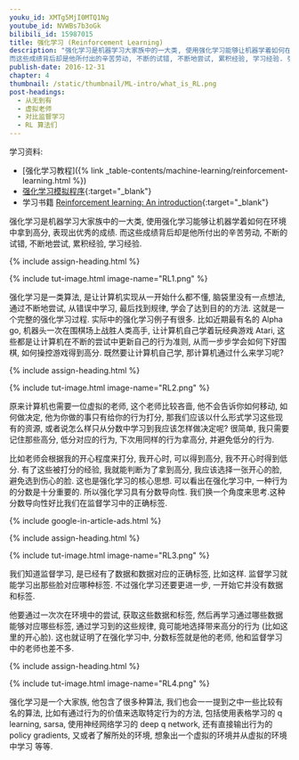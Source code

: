 ```yaml
---
youku_id: XMTg5MjI0MTQ1Ng
youtube_id: NVWBs7b3oGk
bilibili_id: 15987015
title: 强化学习 (Reinforcement Learning)
description: "强化学习是机器学习大家族中的一大类, 使用强化学习能够让机器学着如何在环境中拿到高分, 表现出优秀的成绩.
而这些成绩背后却是他所付出的辛苦劳动, 不断的试错, 不断地尝试, 累积经验, 学习经验. 强化学习是一类算法, 是让计算机实现从一开始什么都不懂, 脑袋里没有一点想法, 通过不断地尝试, 从错误中学习, 最后找到规律, 学会了达到目的的方法. 这就是一个完整的强化学习过程. 实际中的强化学习例子有很多. 比如近期最有名的 Alpha go, 机器头一次在围棋场上战胜人类高手, 让计算机自己学着玩经典游戏 Atari, 这些都是让计算机在不断的尝试中更新自己的行为准则, 从而一步步学会如何下好围棋, 如何操控游戏得到高分. 既然要让计算机自己学, 那计算机通过什么来学习呢?"
publish-date: 2016-12-31
chapter: 4
thumbnail: /static/thumbnail/ML-intro/what_is_RL.png
post-headings:
  - 从无到有
  - 虚拟老师
  - 对比监督学习
  - RL 算法们
---
```


学习资料:
  * [强化学习教程]({% link _table-contents/machine-learning/reinforcement-learning.html %})
  * [强化学习模拟程序](https://www.youtube.com/watch?v=G5BDgzxfLvA&list=PLXO45tsB95cLYyEsEylpPvTY-8ErPt2O_){:target="_blank"}
  * 学习书籍 [Reinforcement learning: An introduction](http://ufal.mff.cuni.cz/~straka/courses/npfl114/2016/sutton-bookdraft2016sep.pdf){:target="_blank"}

强化学习是机器学习大家族中的一大类, 使用强化学习能够让机器学着如何在环境中拿到高分, 表现出优秀的成绩.
而这些成绩背后却是他所付出的辛苦劳动, 不断的试错, 不断地尝试, 累积经验, 学习经验.


 {% include assign-heading.html %}

{% include tut-image.html image-name="RL1.png" %}

强化学习是一类算法, 是让计算机实现从一开始什么都不懂, 脑袋里没有一点想法, 通过不断地尝试, 从错误中学习, 最后找到规律, 学会了达到目的的方法. 这就是一个完整的强化学习过程. 实际中的强化学习例子有很多. 比如近期最有名的 Alpha go, 机器头一次在围棋场上战胜人类高手, 让计算机自己学着玩经典游戏 Atari, 这些都是让计算机在不断的尝试中更新自己的行为准则, 从而一步步学会如何下好围棋, 如何操控游戏得到高分. 既然要让计算机自己学, 那计算机通过什么来学习呢?


 {% include assign-heading.html %}

{% include tut-image.html image-name="RL2.png" %}

原来计算机也需要一位虚拟的老师, 这个老师比较吝啬, 他不会告诉你如何移动, 如何做决定, 他为你做的事只有给你的行为打分, 那我们应该以什么形式学习这些现有的资源, 或者说怎么样只从分数中学习到我应该怎样做决定呢? 很简单, 我只需要记住那些高分, 低分对应的行为, 下次用同样的行为拿高分, 并避免低分的行为.

比如老师会根据我的开心程度来打分, 我开心时, 可以得到高分, 我不开心时得到低分. 有了这些被打分的经验, 我就能判断为了拿到高分, 我应该选择一张开心的脸, 避免选到伤心的脸. 这也是强化学习的核心思想. 可以看出在强化学习中, 一种行为的分数是十分重要的. 所以强化学习具有分数导向性. 我们换一个角度来思考.这种分数导向性好比我们在监督学习中的正确标签.

{% include google-in-article-ads.html %}


 {% include assign-heading.html %}

{% include tut-image.html image-name="RL3.png" %}

我们知道监督学习, 是已经有了数据和数据对应的正确标签, 比如这样. 监督学习就能学习出那些脸对应哪种标签. 不过强化学习还要更进一步, 一开始它并没有数据和标签.

他要通过一次次在环境中的尝试, 获取这些数据和标签, 然后再学习通过哪些数据能够对应哪些标签, 通过学习到的这些规律, 竟可能地选择带来高分的行为 (比如这里的开心脸). 这也就证明了在强化学习中, 分数标签就是他的老师, 他和监督学习中的老师也差不多.


 {% include assign-heading.html %}

{% include tut-image.html image-name="RL4.png" %}

强化学习是一个大家族, 他包含了很多种算法, 我们也会一一提到之中一些比较有名的算法, 比如有通过行为的价值来选取特定行为的方法, 包括使用表格学习的 q learning, sarsa, 使用神经网络学习的 deep q network, 还有直接输出行为的 policy gradients, 又或者了解所处的环境, 想象出一个虚拟的环境并从虚拟的环境中学习 等等.